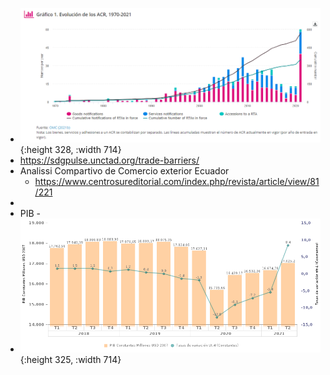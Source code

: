 - ![image.png](../assets/image_1638718468657_0.png){:height 328, :width 714}
- https://sdgpulse.unctad.org/trade-barriers/
- Analissi Compartivo de Comercio exterior Ecuador
	- https://www.centrosureditorial.com/index.php/revista/article/view/81/221
-
- PIB -
- ![image.png](../assets/image_1638720767999_0.png){:height 325, :width 714}